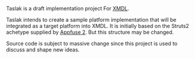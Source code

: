 Taslak is a draft implementation project For [XMDL](http://code.google.com/p/xmdl/).

Taslak intends to create a sample platform implementation that will be integrated as a target platform into XMDL. It is initially based on the Struts2 achetype supplied by [Appfuse 2](http://appfuse.org/display/APF/Home). But this structure may be changed.

Source code is subject to massive change since this project is used to discuss and shape new ideas.
